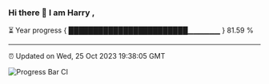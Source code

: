 ### Hi there 👋 I am Harry , 

⏳ Year progress { ████████████████████████▁▁▁▁▁▁ } 81.59 %

---

⏰ Updated on Wed, 25 Oct 2023 19:38:05 GMT

![Progress Bar CI](https://github.com/duykhang68/duykhang68/workflows/Progress%20Bar%20CI/badge.svg)
